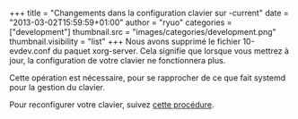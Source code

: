 +++
title = "Changements dans la configuration clavier sur -current"
date = "2013-03-02T15:59:59+01:00"
author = "ryuo"
categories = ["development"]
thumbnail.src = "images/categories/development.png"
thumbnail.visibility = "list"
+++
Nous avons supprimé le fichier 10-evdev.conf du paquet xorg-server.
 Cela signifie que lorsque vous mettrez à jour, la configuration de
 votre clavier ne fonctionnera plus.   

 Cette opération est nécessaire, pour se rapprocher de ce que fait
 systemd pour la gestion du clavier.  

 Pour reconfigurer votre clavier, suivez [cette procédure](http://frugalware.org/docs/upgrade.html).